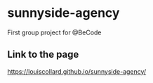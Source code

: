# sunnyside-agency
First group project for @BeCode

## Link to the page
https://louiscollard.github.io/sunnyside-agency/
